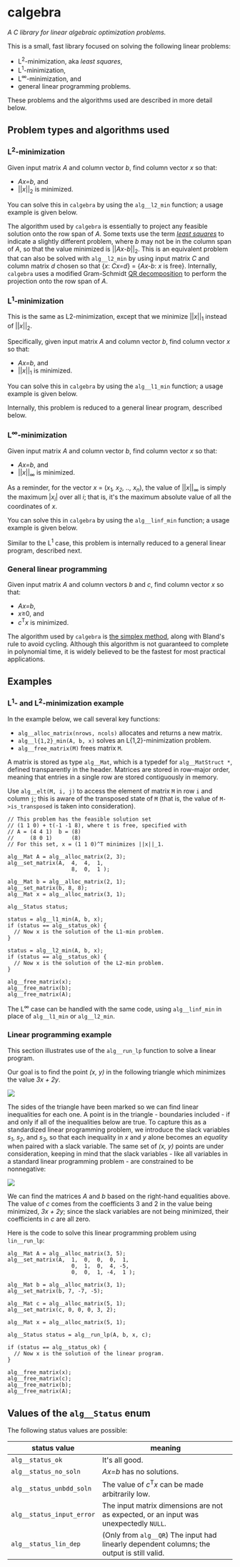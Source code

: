 # calgebra

*A C library for linear algebraic optimization problems.*

This is a small, fast library focused on solving the
following linear problems:

* L<sup>2</sup>-minimization, aka *least squares*,
* L<sup>1</sup>-minimization,
* L<sup>∞</sup>-minimization, and
* general linear programming problems.

These problems and the algorithms used
are described in more detail below.

## Problem types and algorithms used

### L<sup>2</sup>-minimization

Given input matrix *A* and column vector *b*, find
column vector *x* so that:

* *Ax=b*, and
* ||*x*||<sub>2</sub> is minimized.

You can solve this in `calgebra` by using the
`alg__l2_min` function; a usage example is given below.

The algorithm used by `calgebra` is essentially to project any
feasible solution onto the row span of *A*. Some texts use
the term
[*least squares*](http://en.wikipedia.org/wiki/Least_squares)
to indicate a slightly different
problem, where *b* may not be in the column span of *A*, so that
the value minimized is ||*Ax-b*||<sub>2</sub>. This is
an equivalent problem that can also be solved with
`alg__l2_min` by using input matrix *C* and column matrix *d* chosen
so that {*x*: *Cx=d*} = {*Ax-b*: *x* is free}.
Internally, `calgebra` uses a modified Gram-Schmidt
[QR decomposition](http://en.wikipedia.org/wiki/QR_decomposition)
to perform the projection onto the row span of *A*.

### L<sup>1</sup>-minimization

This is the same as L2-minimization, except that we
minimize ||*x*||<sub>1</sub> instead of ||*x*||<sub>2</sub>.

Specifically, given input matrix *A* and column vector *b*, find
column vector *x* so that:

* *Ax=b*, and
* ||*x*||<sub>1</sub> is minimized.

You can solve this in `calgebra` by using the
`alg__l1_min` function; a usage example is given below.

Internally, this problem is reduced to a general
linear program, described below.

### L<sup>∞</sup>-minimization

Given input matrix *A* and column vector *b*, find
column vector *x* so that:

* *Ax=b*, and
* ||*x*||<sub>∞</sub> is minimized.

As a reminder, for the vector
*x* = (*x<sub>1</sub>, x<sub>2</sub>, .., x<sub>n</sub>*),
the value of ||*x*||<sub>∞</sub> is simply the maximum
|*x<sub>i</sub>*| over all *i*; that is, it's the maximum
absolute value of all the coordinates of *x*.

You can solve this in `calgebra` by using the
`alg__linf_min` function; a usage example is given below.

Similar to the L<sup>1</sup> case, this problem is internally
reduced to a general linear program, described next.

### General linear programming

Given input matrix *A* and column vectors *b* and *c*, find
column vector *x* so that:

* *Ax=b*,
* *x*≥0, and
* *c*<sup>T</sup>*x* is minimized.

The algorithm used by `calgebra` is
[the simplex method](http://en.wikipedia.org/wiki/Simplex_algorithm),
along with Bland's rule to avoid cycling. Although this algorithm
is not guaranteed to complete in polynomial time, it is widely
believed to be the fastest for most practical applications.

## Examples

### L<sup>1</sup>- and L<sup>2</sup>-minimization example

In the example below, we call several key functions:

* `alg__alloc_matrix(nrows, ncols)` allocates and returns a new matrix.
* `alg__l{1,2}_min(A, b, x)` solves an L{1,2}-minimization problem.
* `alg__free_matrix(M)` frees matrix `M`.

A matrix is stored as type `alg__Mat`, which is a typedef
for `alg__MatStruct *`, defined transparently in the header.
Matrices are stored in row-major order, meaning that
entries in a single row are stored contiguously in memory.

Use `alg__elt(M, i, j)` to access the element of matrix `M`
in row `i` and column `j`; this is aware of the transposed
state of `M` (that is, the value of `M->is_transposed` is
taken into consideration).

```
// This problem has the feasible solution set
// (1 1 0) + t(-1 -1 8), where t is free, specified with
// A = (4 4 1)  b = (8)
//     (8 0 1)      (8)
// For this set, x = (1 1 0)^T minimizes ||x||_1.

alg__Mat A = alg__alloc_matrix(2, 3);
alg__set_matrix(A,  4,  4,  1,
                    8,  0,  1 );

alg__Mat b = alg__alloc_matrix(2, 1);
alg__set_matrix(b, 8, 8);
alg__Mat x = alg__alloc_matrix(3, 1);

alg__Status status;

status = alg__l1_min(A, b, x);
if (status == alg__status_ok) {
  // Now x is the solution of the L1-min problem.
}

status = alg__l2_min(A, b, x);
if (status == alg__status_ok) {
  // Now x is the solution of the L2-min problem.
}

alg__free_matrix(x);
alg__free_matrix(b);
alg__free_matrix(A);
```

The L<sup>∞</sup> case can be handled with the same code,
using `alg__linf_min` in place of `alg__l1_min` or `alg__l2_min`.


### Linear programming example

This section illustrates use of the `alg__run_lp` function
to solve a linear program.

Our goal is to find the point *(x, y)* in the following triangle
which minimizes the value *3x + 2y*.

![](https://raw.githubusercontent.com/tylerneylon/calgebra/master/docs/calgebra_docs1.png)

The sides of the triangle have been marked so we can find
linear inequalities for each one. A point is in the triangle - boundaries included -
if and only if all of the inequalities below are true. To capture this as a standardized
linear programming problem, we introduce the slack variables *s<sub>1</sub>*,
*s<sub>2</sub>*, and *s<sub>3</sub>*, so that each inequality in *x* and *y* alone
becomes an *equality* when paired with a slack variable. The same set of
*(x, y)* points are under consideration, keeping in mind that the slack variables -
like all variables in a standard linear programming problem - are constrained to
be nonnegative:

![](https://raw.githubusercontent.com/tylerneylon/calgebra/master/docs/calgebra_docs2.png)

We can find the matrices *A* and *b* based on the right-hand equalities above.
The value of *c* comes from the coefficients 3 and 2 in the value being minimized,
*3x + 2y*; since the slack variables are not being minimized, their coefficients in *c*
are all zero.

Here is the code to solve this linear programming problem using `lin__run_lp`:


```
alg__Mat A = alg__alloc_matrix(3, 5);
alg__set_matrix(A,  1,  0,  0,  0,  1,
                    0,  1,  0,  4, -5,
                    0,  0,  1, -4,  1 );

alg__Mat b = alg__alloc_matrix(3, 1);
alg__set_matrix(b, 7, -7, -5);

alg__Mat c = alg__alloc_matrix(5, 1);
alg__set_matrix(c, 0, 0, 0, 3, 2);

alg__Mat x = alg__alloc_matrix(5, 1);

alg__Status status = alg__run_lp(A, b, x, c);

if (status == alg__status_ok) {
  // Now x is the solution of the linear program.
}

alg__free_matrix(x);
alg__free_matrix(c);
alg__free_matrix(b);
alg__free_matrix(A);
```

## Values of the `alg__Status` enum

The following status values are possible:

status value       | meaning
--------------------------|--------------------
`alg__status_ok`          | It's all good.
`alg__status_no_soln`     | *Ax=b* has no solutions.
`alg__status_unbdd_soln`  | The value of *c*<sup>T</sup>*x* can be made arbitrarily low.
`alg__status_input_error` | The input matrix dimensions are not as expected, or an input was unexpectedly `NULL`.
`alg__status_lin_dep`     | (Only from `alg__QR`) The input had linearly dependent columns; the output is still valid.

